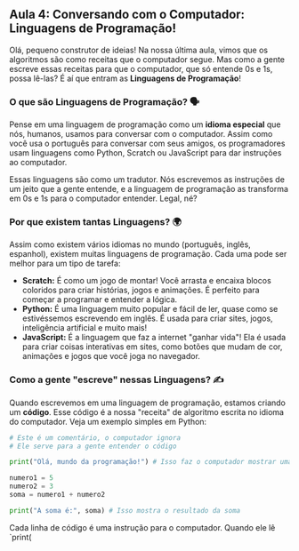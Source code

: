 ## Aula 4: Conversando com o Computador: Linguagens de Programação!

Olá, pequeno construtor de ideias! Na nossa última aula, vimos que os algoritmos são como receitas que o computador segue. Mas como a gente escreve essas receitas para que o computador, que só entende 0s e 1s, possa lê-las? É aí que entram as **Linguagens de Programação**!

### O que são Linguagens de Programação? 🗣️

Pense em uma linguagem de programação como um **idioma especial** que nós, humanos, usamos para conversar com o computador. Assim como você usa o português para conversar com seus amigos, os programadores usam linguagens como Python, Scratch ou JavaScript para dar instruções ao computador.

Essas linguagens são como um tradutor. Nós escrevemos as instruções de um jeito que a gente entende, e a linguagem de programação as transforma em 0s e 1s para o computador entender. Legal, né?

### Por que existem tantas Linguagens? 🌍

Assim como existem vários idiomas no mundo (português, inglês, espanhol), existem muitas linguagens de programação. Cada uma pode ser melhor para um tipo de tarefa:

*   **Scratch:** É como um jogo de montar! Você arrasta e encaixa blocos coloridos para criar histórias, jogos e animações. É perfeito para começar a programar e entender a lógica.
*   **Python:** É uma linguagem muito popular e fácil de ler, quase como se estivéssemos escrevendo em inglês. É usada para criar sites, jogos, inteligência artificial e muito mais!
*   **JavaScript:** É a linguagem que faz a internet "ganhar vida"! Ela é usada para criar coisas interativas em sites, como botões que mudam de cor, animações e jogos que você joga no navegador.

### Como a gente "escreve" nessas Linguagens? ✍️

Quando escrevemos em uma linguagem de programação, estamos criando um **código**. Esse código é a nossa "receita" de algoritmo escrita no idioma do computador. Veja um exemplo simples em Python:

```python
# Este é um comentário, o computador ignora
# Ele serve para a gente entender o código

print("Olá, mundo da programação!") # Isso faz o computador mostrar uma mensagem na tela

numero1 = 5
numero2 = 3
soma = numero1 + numero2

print("A soma é:", soma) # Isso mostra o resultado da soma
```

Cada linha de código é uma instrução para o computador. Quando ele lê `print(

